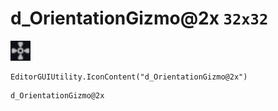 # d_OrientationGizmo@2x `32x32`
<img src="/img/d_OrientationGizmo.png" width=32 height=32>

``` CSharp
EditorGUIUtility.IconContent("d_OrientationGizmo@2x")
```
```
d_OrientationGizmo@2x
```
